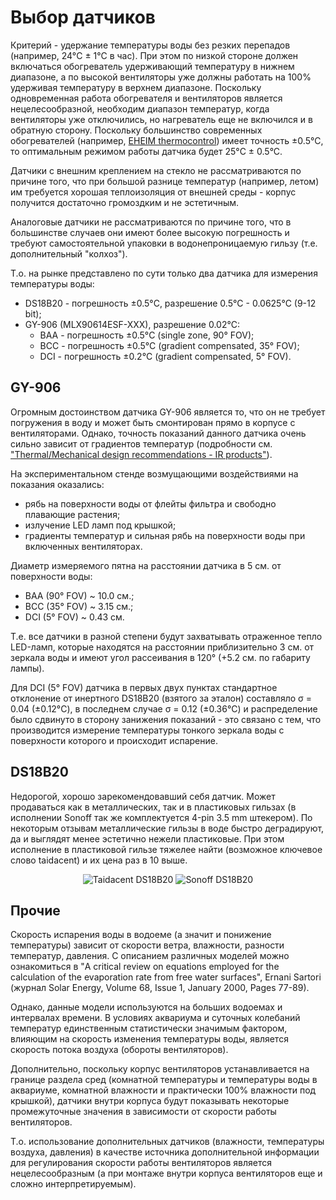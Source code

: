 # Выбор датчиков

Критерий - удержание температуры воды без резких перепадов (например, 24°C ± 1°C в час). При этом по низкой стороне должен включаться обогреватель удерживающий температуру в нижнем диапазоне, а по высокой вентиляторы уже должны работать на 100% удерживая температуру в верхнем диапазоне. Поскольку одновременная работа обогревателя и вентиляторов является нецелесообразной, необходим диапазон температур, когда вентиляторы уже отключились, но нагреватель еще не включился и в обратную сторону. Поскольку большинство современных обогревателей (например, [EHEIM thermocontrol](https://eheim.com/en_GB/aquatics/technology/aquarium-heaters/thermocontrol-e/thermocontrol-e-100)) имеет точность ±0.5°C, то оптимальным режимом работы датчика будет 25°C ± 0.5°C.

Датчики с внешним креплением на стекло не рассматриваются по причине того, что при большой разнице температур (например, летом) им требуется хорошая теплоизоляция от внешней среды - корпус получится достаточно громоздким и не эстетичным.

Аналоговые датчики не рассматриваются по причине того, что в большинстве случаев они имеют более высокую погрешность и требуют самостоятельной упаковки в водонепроницаемую гильзу (т.е. дополнительный "колхоз").

Т.о. на рынке представлено по сути только два датчика для измерения температуры воды:

* DS18B20 - погрешность ±0.5°C, разрешение 0.5°C - 0.0625°C (9-12 bit);
* GY-906 (MLX90614ESF-XXX), разрешение 0.02°C:
  * BAA - погрешность ±0.5°C (single zone, 90° FOV);
  * BCC - погрешность ±0.5°C (gradient compensated, 35° FOV);
  * DCI - погрешность ±0.2°C (gradient compensated, 5° FOV).

## GY-906

Огромным достоинством датчика GY-906 является то, что он не требует погружения в воду и может быть смонтирован прямо в корпусе с вентиляторами. Однако, точность показаний данного датчика очень сильно зависит от градиентов температур (подробности см. ["Thermal/Mechanical design recommendations - IR products"](https://www.melexis.com/en/documents/documentation/application-notes/application-note-thermal-mechanical-design-recommendations-ir-products)).

На экспериментальном стенде возмущающими воздействиями на показания оказались:

* рябь на поверхности воды от флейты фильтра и свободно плавающие растения;
* излучение LED ламп под крышкой;
* градиенты температур и сильная рябь на поверхности воды при включенных вентиляторах.

Диаметр измеряемого пятна на расстоянии датчика в 5 см. от поверхности воды:

* BAA (90° FOV) ~ 10.0 см.;
* BCC (35° FOV) ~ 3.15 см.;
* DCI (5° FOV)  ~ 0.43 см.

Т.е. все датчики в разной степени будут захватывать отраженное тепло LED-ламп, которые находятся на расстоянии приблизительно 3 см. от зеркала воды и имеют угол рассеивания в 120° (+5.2 см. по габариту лампы).

Для DCI (5° FOV) датчика в первых двух пунктах стандартное отклонение от инертного DS18B20 (взятого за эталон) составляло σ = 0.04 (±0.12°C), в последнем случае σ = 0.12 (±0.36°C) и распределение было сдвинуто в сторону занижения показаний - это связано с тем, что производится измерение температуры тонкого зеркала воды с поверхности которого и происходит испарение.

## DS18B20

Недорогой, хорошо зарекомендовавший себя датчик. Может продаваться как в металлических, так и в пластиковых гильзах (в исполнении Sonoff так же комплектуется 4-pin 3.5 mm штекером). По некоторым отзывам металлические гильзы в воде быстро деградируют, да и выглядят менее эстетично нежели пластиковые. При этом исполнение в пластиковой гильзе тяжелее найти (возможное ключевое слово taidacent) и их цена раз в 10 выше.

<p align='center'>
<img src='https://user-images.githubusercontent.com/802583/176061942-7fc1686b-409d-42d3-9b99-d59b6e7c94f8.jpg' alt='Taidacent DS18B20'>
<img src='https://user-images.githubusercontent.com/802583/176062148-31206d07-163a-4ebf-9203-18e019fcc9f4.jpg' alt='Sonoff DS18B20'>
</p>

## Прочие

Скорость испарения воды в водоеме (а значит и понижение температуры) зависит от скорости ветра, влажности, разности температур, давления. С описанием различных моделей можно ознакомиться в "A critical review on equations employed for the calculation of the evaporation rate from free water surfaces", Ernani Sartori (журнал Solar Energy, Volume 68, Issue 1, January 2000, Pages 77-89).

Однако, данные модели используются на больших водоемах и интервалах времени. В условиях аквариума и суточных колебаний температур единственным статистически значимым фактором, влияющим на скорость изменения температуры воды, является скорость потока воздуха (обороты вентиляторов).

Дополнительно, поскольку корпус вентиляторов устанавливается на границе раздела сред (комнатной температуры и температуры воды в аквариуме, комнатной влажности и практически 100% влажности под крышкой), датчики внутри корпуса будут показывать некоторые промежуточные значения в зависимости от скорости работы вентиляторов.

Т.о. использование дополнительных датчиков (влажности, температуры воздуха, давления) в качестве источника дополнительной информации для регулирования скорости работы вентиляторов является нецелесообразным (а при монтаже внутри корпуса вентиляторов еще и сложно интерпретируемым).
